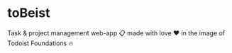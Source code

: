 # toBeist

Task & project management web-app 📋 made with love ❤️ in the image of Todoist Foundations 🔥
